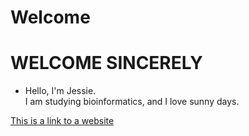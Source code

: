 # Welcome  
# WELCOME SINCERELY

- Hello, I'm Jessie.      
 I am studying bioinformatics, and I love sunny days.    
  
[This is a link to a website](https://github.com/)
